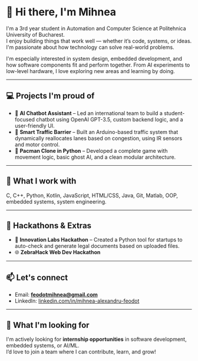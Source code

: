 # 👋 Hi there, I'm Mihnea

I'm a 3rd year student in Automation and Computer Science at Politehnica University of Bucharest.  
I enjoy building things that work well — whether it’s code, systems, or ideas. I'm passionate about how technology can solve real-world problems.

I'm especially interested in system design, embedded development, and how software components fit and perform together. From AI experiments to low-level hardware, I love exploring new areas and learning by doing.

---

## 💻 Projects I'm proud of

- 🤖 **AI Chatbot Assistant** – Led an international team to build a student-focused chatbot using OpenAI GPT-3.5, custom backend logic, and a user-friendly UI.
- 🚦 **Smart Traffic Barrier** – Built an Arduino-based traffic system that dynamically reallocates lanes based on congestion, using IR sensors and motor control.
- 👾 **Pacman Clone in Python** – Developed a complete game with movement logic, basic ghost AI, and a clean modular architecture.

---

## 🧠 What I work with

C, C++, Python, Kotlin, JavaScript, HTML/CSS, Java, Git, Matlab, OOP, embedded systems, system engineering.

---

## 🚀 Hackathons & Extras

- 🧩 **Innovation Labs Hackathon** – Created a Python tool for startups to auto-check and generate legal documents based on uploaded files.
- 🌐 **ZebraHack Web Dev Hackathon**

---

## 📫 Let's connect

- Email: **feodotmihnea@gmail.com**  
- LinkedIn: [linkedin.com/in/mihnea-alexandru-feodot](https://www.linkedin.com/in/mihnea-alexandru-feodot-610799356/)

---

## 🎯 What I'm looking for

I'm actively looking for **internship opportunities** in software development, embedded systems, or AI/ML.  
I’d love to join a team where I can contribute, learn, and grow!
